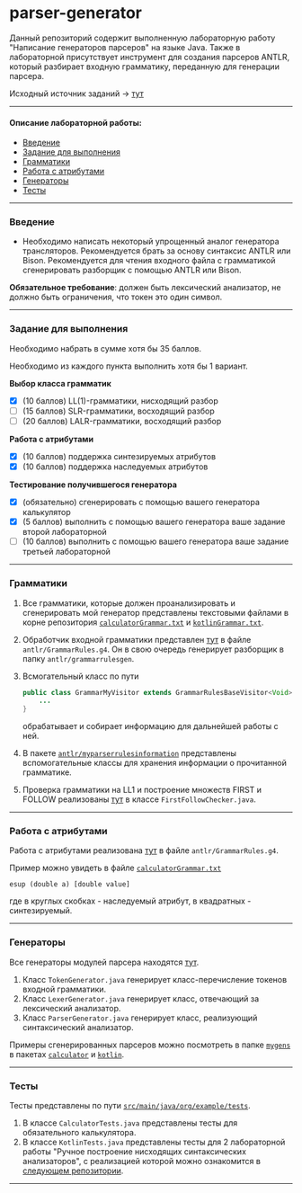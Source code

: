 # parser-generator

Данный репозиторий содержит выполненную лабораторную работу "Написание генераторов парсеров" на языке Java. Также в лабораторной присутствует инструмент для создания парсеров ANTLR, который разбирает входную грамматику, переданную для генерации парсера.

Исходный источник заданий -> [тут](https://nerc.itmo.ru/teaching/parsing/2023-2024/lab4.html)

---

#### <a id="tasks-list">Описание лабораторной работы:</a>
- [Введение](#introduction)
- [Задание для выполнения](#task-declaration)
- [Грамматики](#ll1)
- [Работа с атрибутами](#attributes)
- [Генераторы](#generators)
- [Тесты](#tests)

---

### <a id="introduction">Введение</a>
- Необходимо написать некоторый упрощенный аналог генератора трансляторов. Рекомендуется брать за основу синтаксис ANTLR или Bison. Рекомендуется для чтения входного файла с грамматикой сгенерировать разборщик с помощью ANTLR или Bison.

**Обязательное требование**: должен быть лексический анализатор, не должно быть ограничения, что токен это один символ.

---

### <a id="task-declaration">Задание для выполнения</a>
Необходимо набрать в сумме хотя бы 35 баллов.

Необходимо из каждого пункта выполнить хотя бы 1 вариант.

**Выбор класса грамматик**
- [x] (10 баллов) LL(1)-грамматики, нисходящий разбор
- [ ] (15 баллов) SLR-грамматики, восходящий разбор
- [ ] (20 баллов) LALR-грамматики, восходящий разбор

**Работа с атрибутами**
- [x] (10 баллов) поддержка синтезируемых атрибутов
- [x] (10 баллов) поддержка наследуемых атрибутов

**Тестирование получившегося генератора**
- [x] (обязательно) сгенерировать с помощью вашего генератора калькулятор
- [x] (5 баллов) выполнить с помощью вашего генератора ваше задание второй лабораторной
- [ ] (10 баллов) выполнить с помощью вашего генератора ваше задание третьей лабораторной

---

### <a id="ll1">Грамматики</a>
1. Все грамматики, которые должен проанализировать и сгенерировать мой генератор представлены текстовыми файлами в корне репозитория [```calculatorGrammar.txt```](calculatorGrammar.txt) и [```kotlinGrammar.txt```](kotlinGrammar.txt).
2. Обработчик входной грамматики представлен [тут](antlr/GrammarRules.g4) в файле ```antlr/GrammarRules.g4```. Он в свою очередь генерирует разборщик в папку ```antlr/grammarrulesgen```.
3. Всмогательный класс по пути [](antlr/myvisitors/)

    ```java
    public class GrammarMyVisitor extends GrammarRulesBaseVisitor<Void> {
        ...
    }
    ```
    
    обрабатывает и собирает информацию для дальнейшей работы с ней.
4. В пакете [```antlr/myparserrulesinformation```](antlr/myparserrulesinformation) представлены вспомогательные классы для хранения информации о прочитанной грамматике.
5. Проверка грамматики на LL1 и построение множеств FIRST и FOLLOW реализованы [тут](src/main/java/org/example/checkers/FirstFollowChecker.java) в классе ```FirstFollowChecker.java```.

---

### <a id="attributes">Работа с атрибутами</a>
Работа с атрибутами реализована [тут](antlr/GrammarRules.g4) в файле ```antlr/GrammarRules.g4```.

Пример можно увидеть в файле [```calculatorGrammar.txt```](calculatorGrammar.txt)
```
esup (double a) [double value]
```
где в круглых скобках - наследуемый атрибут, в квадратных - синтезируемый.

---

### <a id="generators">Генераторы</a>
Все генераторы модулей парсера находятся [тут](src/main/java/org/example/generator).
1. Класс ```TokenGenerator.java``` генерирует класс-перечисление токенов входной грамматики.
2. Класс ```LexerGenerator.java``` генерирует класс, отвечающий за лексический анализатор.
3. Класс ```ParserGenerator.java``` генерирует класс, реализующий синтаксический анализатор.

Примеры сгенерированных парсеров можно посмотреть в папке [```mygens```](mygens) в пакетах [```calculator```](mygens/calculator) и [```kotlin```](mygens/kotlin).

---

### <a id="tests">Тесты</a>
Тесты представлены по пути [```src/main/java/org/example/tests```](src/main/java/org/example/tests).
1. В классе ```CalculatorTests.java``` представлены тесты для обязательного калькулятора.
2. В классе ```KotlinTests.java``` представлены тесты для 2 лабораторной работы "Ручное построение нисходящих синтаксических анализаторов", с реализацией которой можно ознакомится в [следующем репозитории](https://github.com/MikhailovAlexander1/test-rep/blob/main/parserlab/parser.md).

---